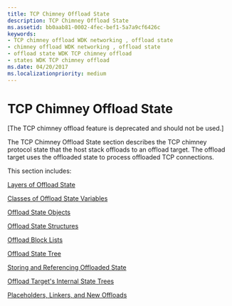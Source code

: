 ```yaml
---
title: TCP Chimney Offload State
description: TCP Chimney Offload State
ms.assetid: bb0aab81-0002-4fec-bef1-5a7a9cf6426c
keywords:
- TCP chimney offload WDK networking , offload state
- chimney offload WDK networking , offload state
- offload state WDK TCP chimney offload
- states WDK TCP chimney offload
ms.date: 04/20/2017
ms.localizationpriority: medium
---
```


# TCP Chimney Offload State


\[The TCP chimney offload feature is deprecated and should not be used.\]




The TCP Chimney Offload State section describes the TCP chimney protocol state that the host stack offloads to an offload target. The offload target uses the offloaded state to process offloaded TCP connections.

This section includes:

[Layers of Offload State](layers-of-offload-state.md)

[Classes of Offload State Variables](classes-of-offload-state-variables.md)

[Offload State Objects](offload-state-objects.md)

[Offload State Structures](offload-state-structures.md)

[Offload Block Lists](offload-block-lists.md)

[Offload State Tree](offload-state-tree.md)

[Storing and Referencing Offloaded State](storing-and-referencing-offloaded-state.md)

[Offload Target's Internal State Trees](offload-target-s-internal-state-trees.md)

[Placeholders, Linkers, and New Offloads](placeholders--linkers--and-new-offloads.md)

 

 





